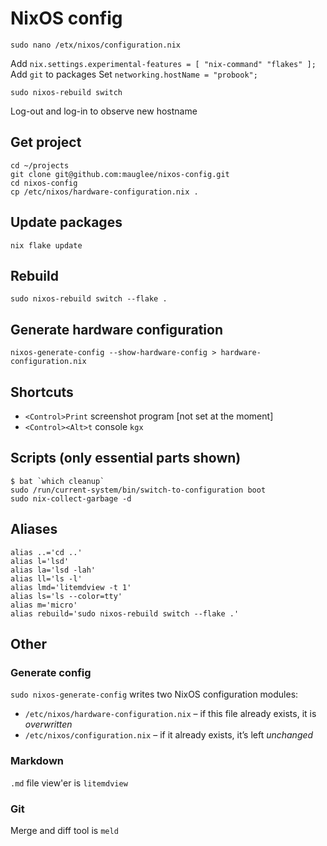 # NixOS config

```
sudo nano /etx/nixos/configuration.nix
```
Add `nix.settings.experimental-features = [ "nix-command" "flakes" ];`
Add `git` to packages
Set `networking.hostName = "probook";`
```
sudo nixos-rebuild switch
```
Log-out and log-in to observe new hostname

## Get project
```
cd ~/projects
git clone git@github.com:mauglee/nixos-config.git
cd nixos-config
cp /etc/nixos/hardware-configuration.nix .
```

## Update packages
`nix flake update`

## Rebuild
`sudo nixos-rebuild switch --flake .`

## Generate hardware configuration
`nixos-generate-config --show-hardware-config > hardware-configuration.nix`

## Shortcuts
* `<Control>Print` screenshot program [not set at the moment]
* `<Control><Alt>t` console `kgx`

## Scripts (only essential parts shown)
```
$ bat `which cleanup`
sudo /run/current-system/bin/switch-to-configuration boot
sudo nix-collect-garbage -d
```

## Aliases
```
alias ..='cd ..'
alias l='lsd'
alias la='lsd -lah'
alias ll='ls -l'
alias lmd='litemdview -t 1'
alias ls='ls --color=tty'
alias m='micro'
alias rebuild='sudo nixos-rebuild switch --flake .'
```

## Other
### Generate config
`sudo nixos-generate-config` writes two NixOS configuration modules:
- `/etc/nixos/hardware-configuration.nix` – if this file already exists, it is *overwritten*
- `/etc/nixos/configuration.nix` – if it already exists, it’s left *unchanged*

### Markdown
`.md` file view'er is `litemdview`

### Git
Merge and diff tool is `meld`
